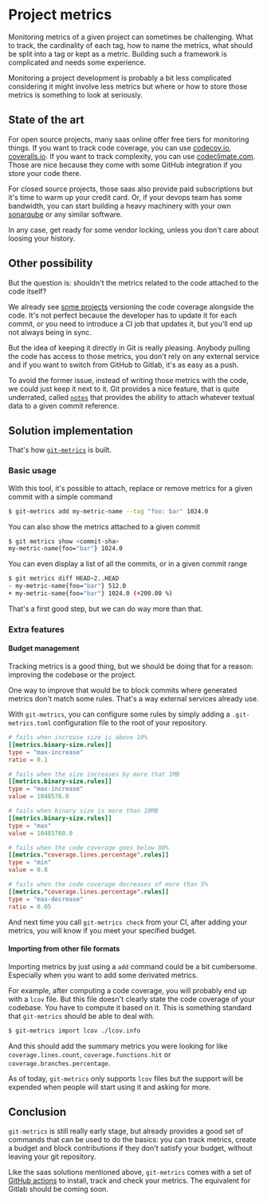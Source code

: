 # Project metrics

Monitoring metrics of a given project can sometimes be challenging. What to track, the cardinality of each tag, how to name the metrics, what should be split into a tag or kept as a metric. Building such a framework is complicated and needs some experience.

Monitoring a project development is probably a bit less complicated considering it might involve less metrics but where or how to store those metrics is something to look at seriously.

## State of the art

For open source projects, many saas online offer free tiers for monitoring things. If you want to track code coverage, you can use [codecov.io](https://codecov.io), [coveralls.io](https://coveralls.io). If you want to track complexity, you can use [codeclimate.com](https://codeclimate.com/). Those are nice because they come with some GitHub integration if you store your code there.

For closed source projects, those saas also provide paid subscriptions but it's time to warm up your credit card. Or, if your devops team has some bandwidth, you can start building a heavy machinery with your own [sonarqube](https://www.sonarsource.com/products/sonarqube/) or any similar software.

In any case, get ready for some vendor locking, unless you don't care about loosing your history.

## Other possibility

But the question is: shouldn't the metrics related to the code attached to the code itself?

We already see [some projects](https://github.com/actions/typescript-action) versioning the code coverage alongside the code. It's not perfect because the developer has to update it for each commit, or you need to introduce a CI job that updates it, but you'll end up not always being in sync.

But the idea of keeping it directly in Git is really pleasing. Anybody pulling the code has access to those metrics, you don't rely on any external service and if you want to switch from GitHub to Gitlab, it's as easy as a push.

To avoid the former issue, instead of writing those metrics with the code, we could just keep it next to it. Git provides a nice feature, that is quite underrated, called [`notes`](https://git-scm.com/docs/git-notes) that provides the ability to attach whatever textual data to a given commit reference.

## Solution implementation

That's how [`git-metrics`](https://github.com/jdrouet/git-metrics) is built.

### Basic usage

With this tool, it's possible to attach, replace or remove metrics for a given commit with a simple command

```bash
$ git-metrics add my-metric-name --tag "foo: bar" 1024.0
```

You can also show the metrics attached to a given commit

```bash
$ git metrics show <commit-sha>
my-metric-name{foo="bar"} 1024.0
```

You can even display a list of all the commits, or in a given commit range

```bash
$ git metrics diff HEAD~2..HEAD
- my-metric-name{foo="bar"} 512.0
+ my-metric-name{foo="bar"} 1024.0 (+200.00 %)
```

That's a first good step, but we can do way more than that.

### Extra features

#### Budget management

Tracking metrics is a good thing, but we should be doing that for a reason: improving the codebase or the project.

One way to improve that would be to block commits where generated metrics don't match some rules. That's a way external services already use.

With `git-metrics`, you can configure some rules by simply adding a `.git-metrics.toml` configuration file to the root of your repository.

```toml
# fails when increase size is above 10%
[[metrics.binary-size.rules]]
type = "max-increase"
ratio = 0.1

# fails when the size increases by more that 1MB
[[metrics.binary-size.rules]]
type = "max-increase"
value = 1048576.0

# fails when binary size is more than 10MB
[[metrics.binary-size.rules]]
type = "max"
value = 10485760.0

# fails when the code coverage goes below 80%
[[metrics."coverage.lines.percentage".rules]]
type = "min"
value = 0.8

# fails when the code coverage decreases of more than 5%
[[metrics."coverage.lines.percentage".rules]]
type = "max-decrease"
ratio = 0.05
```

And next time you call `git-metrics check` from your CI, after adding your metrics, you will know if you meet your specified budget.

#### Importing from other file formats

Importing metrics by just using a `add` command could be a bit cumbersome. Especially when you want to add some derivated metrics.

For example, after computing a code coverage, you will probably end up with a `lcov` file. But this file doesn't clearly state the code coverage of your codebase. You have to compute it based on it. This is something standard that `git-metrics` should be able to deal with.

```bash
$ git-metrics import lcov ./lcov.info
```

And this should add the summary metrics you were looking for like `coverage.lines.count`, `coverage.functions.hit` or `coverage.branches.percentage`.

As of today, `git-metrics` only supports `lcov` files but the support will be expended when people will start using it and asking for more.

## Conclusion

`git-metrics` is still really early stage, but already provides a good set of commands that can be used to do the basics: you can track metrics, create a budget and block contributions if they don't satisfy your budget, without leaving your git repository.

Like the saas solutions mentioned above, `git-metrics` comes with a set of [GitHub actions](https://github.com/jdrouet/action-git-metrics) to install, track and check your metrics. The equivalent for Gitlab should be coming soon.
